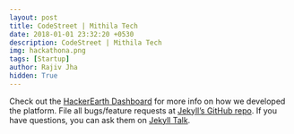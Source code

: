 ```yaml
---
layout: post
title: CodeStreet | Mithila Tech
date: 2018-01-01 23:32:20 +0530
description: CodeStreet | Mithila Tech
img: hackathona.png 
tags: [Startup]
author: Rajiv Jha
hidden: True
---
```


Check out the [HackerEarth Dashboard][hacker-earth] for more info on how we developed the platform. File all bugs/feature requests at [Jekyll’s GitHub repo][jekyll-gh]. If you have questions, you can ask them on [Jekyll Talk][jekyll-talk].

[hacker-earth]: https://www.hackerearth.com/sprints/airtel-hackathon/
[jekyll-gh]:   https://github.com/jekyll/jekyll
[jekyll-talk]: https://talk.jekyllrb.com/
